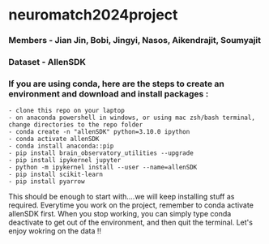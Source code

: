 # neuromatch2024project

### Members - Jian Jin, Bobi, Jingyi, Nasos, Aikendrajit, Soumyajit

### Dataset - AllenSDK

### If you are using conda, here are the steps to create an environment and download and install packages : 
    - clone this repo on your laptop
    - on anaconda powershell in windows, or using mac zsh/bash terminal, change directories to the repo folder
    - conda create -n "allenSDK" python=3.10.0 ipython
    - conda activate allenSDK
    - conda install anaconda::pip 
    - pip install brain_observatory_utilities --upgrade
    - pip install ipykernel jupyter
    - python -m ipykernel install --user --name=allenSDK
    - pip install scikit-learn
    - pip install pyarrow

  This should be enough to start with....we will keep installing stuff as required. Everytime you work on the project, remember to conda activate allenSDK first. When you stop working, you can simply type conda deactivate to get out of the environment, and then quit the terminal. Let's enjoy wokring on the data !!

